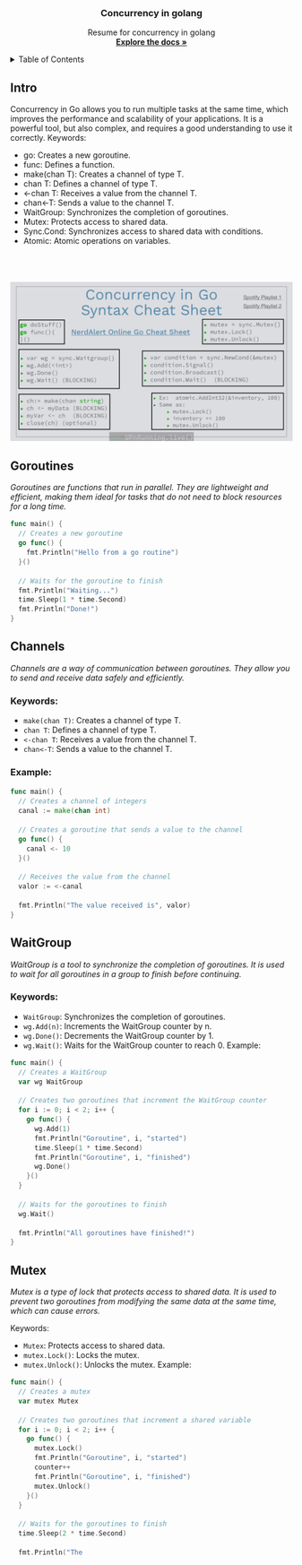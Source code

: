 <!-- PROJECT LOGO -->
<br />
<div align="center">

  <h3 align="center">Concurrency in golang</h3>

  <p align="center">
    Resume for concurrency in golang
    <br />
    <a href="https://gist.github.com/nerdalert/9422fe6fba9d89dfe6b6#file-golang-cheatsheet-md"><strong>Explore the docs »</strong></a>
    <br />
</div>
<details>
  <summary>Table of Contents</summary>
  <ol>
    <li><a href="#intro">Intro</a></li>
    <li><a href="#gorutines">Goroutines</a></li>
    <li><a href="#channels">Channels</a></li>
    <li><a href="#waitgroups">WaitGroup</a></li>
    <li><a href="#mutex">Mutex</a></li>
    <li><a href="#synccond">Sync.Cond</a></li>
    <li><a href="#atomic">Atomic</a></li>
  </ol>
</details>

## Intro
Concurrency in Go allows you to run multiple tasks at the same time, which improves the performance and scalability of your applications. It is a powerful tool, but also complex, and requires a good understanding to use it correctly.
Keywords:

* go: Creates a new goroutine.
* func: Defines a function.
* make(chan T): Creates a channel of type T.
* chan T: Defines a channel of type T.
* <-chan T: Receives a value from the channel T.
* chan<-T: Sends a value to the channel T.
* WaitGroup: Synchronizes the completion of goroutines.
* Mutex: Protects access to shared data.
* Sync.Cond: Synchronizes access to shared data with conditions.
* Atomic: Atomic operations on variables.

<br>
<br>
<br>
<img src="cheat_sheat.jpg" alt="cheatsheat">

## Goroutines
_Goroutines are functions that run in parallel. They are lightweight and efficient, making them ideal for tasks that do not need to block resources for a long time._


```Go
func main() {
  // Creates a new goroutine
  go func() {
    fmt.Println("Hello from a go routine")
  }()

  // Waits for the goroutine to finish
  fmt.Println("Waiting...")
  time.Sleep(1 * time.Second)
  fmt.Println("Done!")
}
```

## Channels
_Channels are a way of communication between goroutines. They allow you to send and receive data safely and efficiently._

### Keywords:

* ``make(chan T)``: Creates a channel of type T.
* ``chan T``: Defines a channel of type T.
* ``<-chan T``: Receives a value from the channel T.
* ``chan<-T``: Sends a value to the channel T.

### Example:

```Go
func main() {
  // Creates a channel of integers
  canal := make(chan int)

  // Creates a goroutine that sends a value to the channel
  go func() {
    canal <- 10
  }()

  // Receives the value from the channel
  valor := <-canal

  fmt.Println("The value received is", valor)
}
```

## WaitGroup
_WaitGroup is a tool to synchronize the completion of goroutines. It is used to wait for all goroutines in a group to finish before continuing._

### Keywords:

* ``WaitGroup``: Synchronizes the completion of goroutines.
* ``wg.Add(n)``: Increments the WaitGroup counter by n.
* ``wg.Done()``: Decrements the WaitGroup counter by 1.
* ``wg.Wait()``: Waits for the WaitGroup counter to reach 0.
Example:

```Go
func main() {
  // Creates a WaitGroup
  var wg WaitGroup

  // Creates two goroutines that increment the WaitGroup counter
  for i := 0; i < 2; i++ {
    go func() {
      wg.Add(1)
      fmt.Println("Goroutine", i, "started")
      time.Sleep(1 * time.Second)
      fmt.Println("Goroutine", i, "finished")
      wg.Done()
    }()
  }

  // Waits for the goroutines to finish
  wg.Wait()

  fmt.Println("All goroutines have finished!")
}
```

## Mutex
_Mutex is a type of lock that protects access to shared data. It is used to prevent two goroutines from modifying the same data at the same time, which can cause errors._

Keywords:

* ``Mutex``: Protects access to shared data.
* ``mutex.Lock()``: Locks the mutex.
* ``mutex.Unlock()``: Unlocks the mutex.
Example:

```Go
func main() {
  // Creates a mutex
  var mutex Mutex

  // Creates two goroutines that increment a shared variable
  for i := 0; i < 2; i++ {
    go func() {
      mutex.Lock()
      fmt.Println("Goroutine", i, "started")
      counter++
      fmt.Println("Goroutine", i, "finished")
      mutex.Unlock()
    }()
  }

  // Waits for the goroutines to finish
  time.Sleep(2 * time.Second)

  fmt.Println("The
```
